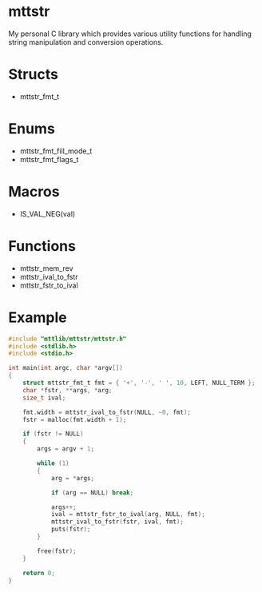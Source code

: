 # mttstr
My personal C library which provides various utility functions for handling string manipulation and conversion operations.

# Structs
- mttstr_fmt_t

# Enums
- mttstr_fmt_fill_mode_t
- mttstr_fmt_flags_t

# Macros
- IS_VAL_NEG(val)

# Functions
- mttstr_mem_rev
- mttstr_ival_to_fstr
- mttstr_fstr_to_ival

# Example
```c
#include "mttlib/mttstr/mttstr.h"
#include <stdlib.h>
#include <stdio.h>

int main(int argc, char *argv[])
{
	struct mttstr_fmt_t fmt = { '+', '-', ' ', 10, LEFT, NULL_TERM };
	char *fstr, **args, *arg;
	size_t ival;

	fmt.width = mttstr_ival_to_fstr(NULL, ~0, fmt);
	fstr = malloc(fmt.width + 1);

	if (fstr != NULL)
	{
		args = argv + 1;

		while (1)
		{
			arg = *args;

			if (arg == NULL) break;

			args++;
			ival = mttstr_fstr_to_ival(arg, NULL, fmt);
			mttstr_ival_to_fstr(fstr, ival, fmt);
			puts(fstr);
		}

		free(fstr);
	}

	return 0;
}
```
